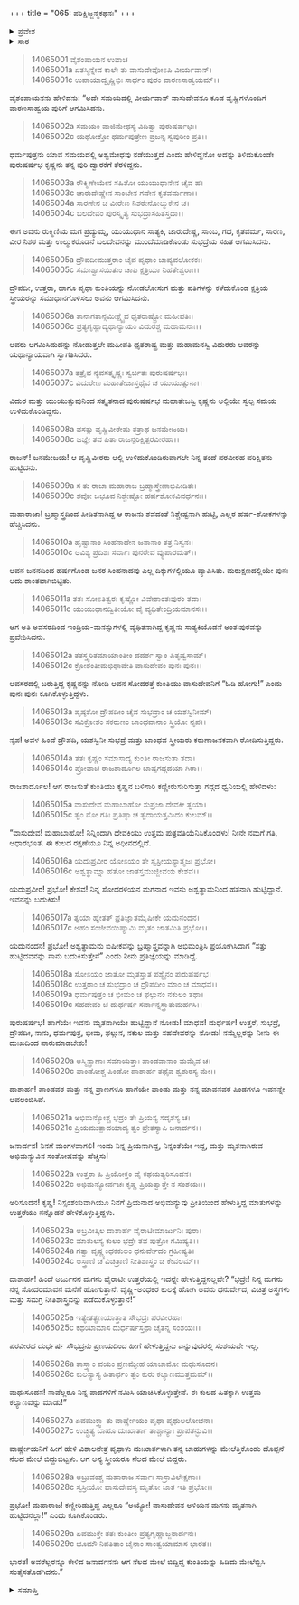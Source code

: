 +++
title = "065: ಪರಿಕ್ಷಿಜ್ಜನ್ಮಕಥನಃ"
+++

<details><summary>ಪ್ರವೇಶ</summary>


।।   ಓಂ ಓಂ ನಮೋ ನಾರಾಯಣಾಯ।।   ಶ್ರೀ ವೇದವ್ಯಾಸಾಯ ನಮಃ ।।

ಶ್ರೀ ಕೃಷ್ಣದ್ವೈಪಾಯನ ವೇದವ್ಯಾಸ ವಿರಚಿತ  

**ಶ್ರೀ ಮಹಾಭಾರತ**

**ಅಶ್ವಮೇಧಿಕ ಪರ್ವ**

**ಅಶ್ವಮೇಧಿಕ ಪರ್ವ**

**ಅಧ್ಯಾಯ 65**


</details>

<details><summary>ಸಾರ</summary>

ಪಾಂಡವರು ಮರುತ್ತನಿಧಿಯನ್ನು ತರಲು ಹೋದಾಗ ಕೃಷ್ಣನು ವೃಷ್ಣಿಗಳೊಂದಿಗೆ ಹಸ್ತಿನಾಪುರಕ್ಕೆ ಆಗಮಿಸಿದುದು (1-7). ಉತ್ತರೆಯಲ್ಲಿ ಬ್ರಹ್ಮಾಸ್ತ್ರದಿಂದ ಪೀಡಿತನಾಗಿದ್ದ ಪರಿಕ್ಷಿತನು ಮೃತನಾಗಿಯೇ ಹುಟ್ಟಿದುದು; ಕೃಷ್ಣನಲ್ಲಿ ಕುಂತಿಯು ತನ್ನ ಶೋಕವನ್ನು ಹೇಳಿಕೊಳ್ಳುವುದು (8-29).


</details>

> 14065001 ವೈಶಂಪಾಯನ ಉವಾಚ  
14065001a ಏತಸ್ಮಿನ್ನೇವ ಕಾಲೇ ತು ವಾಸುದೇವೋಽಪಿ ವೀರ್ಯವಾನ್।  
14065001c ಉಪಾಯಾದ್ವೃಷ್ಣಿಭಿಃ ಸಾರ್ಧಂ ಪುರಂ ವಾರಣಸಾಹ್ವಯಮ್।।

ವೈಶಂಪಾಯನನು ಹೇಳಿದನು: “ಅದೇ ಸಮಯದಲ್ಲಿ ವೀರ್ಯವಾನ್ ವಾಸುದೇವನೂ ಕೂಡ ವೃಷ್ಣಿಗಳೊಂದಿಗೆ ವಾರಣಸಾಹ್ವಯ ಪುರಿಗೆ ಆಗಮಿಸಿದನು.

> 14065002a ಸಮಯಂ ವಾಜಿಮೇಧಸ್ಯ ವಿದಿತ್ವಾ ಪುರುಷರ್ಷಭಃ।  
14065002c ಯಥೋಕ್ತೋ ಧರ್ಮಪುತ್ರೇಣ ವ್ರಜನ್ಸ ಸ್ವಪುರೀಂ ಪ್ರತಿ।।

ಧರ್ಮಪುತ್ರನು ಯಾವ ಸಮಯದಲ್ಲಿ ಅಶ್ವಮೇಧವು ನಡೆಯುತ್ತದೆ ಎಂದು ಹೇಳಿದ್ದನೋ ಅದನ್ನು ತಿಳಿದುಕೊಂಡೇ ಪುರುಷರ್ಷಭ ಕೃಷ್ಣನು ತನ್ನ ಪುರಿ ದ್ವಾರಕೆಗೆ ತೆರಳಿದ್ದನು.

> 14065003a ರೌಕ್ಮಿಣೇಯೇನ ಸಹಿತೋ ಯುಯುಧಾನೇನ ಚೈವ ಹ।  
14065003c ಚಾರುದೇಷ್ಣೇನ ಸಾಂಬೇನ ಗದೇನ ಕೃತವರ್ಮಣಾ।।  
14065004a ಸಾರಣೇನ ಚ ವೀರೇಣ ನಿಶಠೇನೋಲ್ಮುಕೇನ ಚ।  
14065004c ಬಲದೇವಂ ಪುರಸ್ಕೃತ್ಯ ಸುಭದ್ರಾಸಹಿತಸ್ತದಾ।।

ಈಗ ಅವನು ರುಕ್ಮಿಣಿಯ ಮಗ ಪ್ರದ್ಯುಮ್ನ, ಯುಯುಧಾನ ಸಾತ್ಯಕಿ, ಚಾರುದೇಷ್ಣ, ಸಾಂಬ, ಗದ, ಕೃತವರ್ಮ, ಸಾರಣ, ವೀರ ನಿಶಠ ಮತ್ತು ಉಲ್ಮುಕರೊಡನೆ ಬಲದೇವನನ್ನು ಮುಂದೆಮಾಡಿಕೊಂಡು ಸುಭದ್ರೆಯ ಸಹಿತ ಆಗಮಿಸಿದನು.

> 14065005a ದ್ರೌಪದೀಮುತ್ತರಾಂ ಚೈವ ಪೃಥಾಂ ಚಾಪ್ಯವಲೋಕಕಃ।  
14065005c ಸಮಾಶ್ವಾಸಯಿತುಂ ಚಾಪಿ ಕ್ಷತ್ರಿಯಾ ನಿಹತೇಶ್ವರಾಃ।।

ದ್ರೌಪದೀ, ಉತ್ತರಾ, ಹಾಗೂ ಪೃಥಾ ಕುಂತಿಯನ್ನು ನೋಡಲೋಸುಗ ಮತ್ತು ಪತಿಗಳನ್ನು ಕಳೆದುಕೊಂಡ ಕ್ಷತ್ರಿಯ ಸ್ತ್ರೀಯರನ್ನು ಸಮಾಧಾನಗೊಳಿಸಲು ಅವನು ಆಗಮಿಸಿದನು.

> 14065006a ತಾನಾಗತಾನ್ಸಮೀಕ್ಷ್ಯೈವ ಧೃತರಾಷ್ಟ್ರೋ ಮಹೀಪತಿಃ।  
14065006c ಪ್ರತ್ಯಗೃಹ್ಣಾದ್ಯಥಾನ್ಯಾಯಂ ವಿದುರಶ್ಚ ಮಹಾಮನಾಃ।।

ಅವರು ಆಗಮಿಸಿದುದನ್ನು ನೋಡುತ್ತಲೇ ಮಹೀಪತಿ ಧೃತರಾಷ್ಟ್ರ ಮತ್ತು ಮಹಾಮನಸ್ವಿ ವಿದುರರು ಅವರನ್ನು ಯಥಾನ್ಯಾಯವಾಗಿ ಸ್ವಾಗತಿಸಿದರು.

> 14065007a ತತ್ರೈವ ನ್ಯವಸತ್ಕೃಷ್ಣಃ ಸ್ವರ್ಚಿತಃ ಪುರುಷರ್ಷಭಃ।  
14065007c ವಿದುರೇಣ ಮಹಾತೇಜಾಸ್ತಥೈವ ಚ ಯುಯುತ್ಸುನಾ।।

ವಿದುರ ಮತ್ತು ಯುಯುತ್ಸುವುನಿಂದ ಸತ್ಕೃತನಾದ ಪುರುಷರ್ಷಭ ಮಹಾತೇಜಸ್ವಿ ಕೃಷ್ಣನು ಅಲ್ಲಿಯೇ ಸ್ವಲ್ಪ ಸಮಯ ಉಳಿದುಕೊಂಡಿದ್ದನು.

> 14065008a ವಸತ್ಸು ವೃಷ್ಣಿವೀರೇಷು ತತ್ರಾಥ ಜನಮೇಜಯ।  
14065008c ಜಜ್ಞೇ ತವ ಪಿತಾ ರಾಜನ್ಪರಿಕ್ಷಿತ್ಪರವೀರಹಾ।।

ರಾಜನ್! ಜನಮೇಜಯ! ಆ ವೃಷ್ಣಿವೀರರು ಅಲ್ಲಿ ಉಳಿದುಕೊಂಡಿರುವಾಗಲೇ ನಿನ್ನ ತಂದೆ ಪರವೀರಹ ಪರಿಕ್ಷಿತನು ಹುಟ್ಟಿದನು.

> 14065009a ಸ ತು ರಾಜಾ ಮಹಾರಾಜ ಬ್ರಹ್ಮಾಸ್ತ್ರೇಣಾಭಿಪೀಡಿತಃ।  
14065009c ಶವೋ ಬಭೂವ ನಿಶ್ಚೇಷ್ಟೋ ಹರ್ಷಶೋಕವಿವರ್ಧನಃ।।

ಮಹಾರಾಜಾ! ಬ್ರಹ್ಮಾಸ್ತ್ರದಿಂದ ಪೀಡಿತನಾಗಿದ್ದ ಆ ರಾಜನು ಶವದಂತೆ ನಿಶ್ಚೇಷ್ಟನಾಗಿ ಹುಟ್ಟಿ, ಎಲ್ಲರ ಹರ್ಷ-ಶೋಕಗಳನ್ನು ಹೆಚ್ಚಿಸಿದನು.

> 14065010a ಹೃಷ್ಟಾನಾಂ ಸಿಂಹನಾದೇನ ಜನಾನಾಂ ತತ್ರ ನಿಸ್ವನಃ।  
14065010c ಆವಿಶ್ಯ ಪ್ರದಿಶಃ ಸರ್ವಾಃ ಪುನರೇವ ವ್ಯುಪಾರಮತ್।।

ಅವನ ಜನನದಿಂದ ಹರ್ಷಗೊಂಡ ಜನರ ಸಿಂಹನಾದವು ಎಲ್ಲ ದಿಕ್ಕುಗಳಲ್ಲಿಯೂ ವ್ಯಾಪಿಸಿತು. ಮರುಕ್ಷಣದಲ್ಲಿಯೇ ಪುನಃ ಅದು ಶಾಂತವಾಗಿಬಿಟ್ಟಿತು.

> 14065011a ತತಃ ಸೋಽತಿತ್ವರಃ ಕೃಷ್ಣೋ ವಿವೇಶಾಂತಃಪುರಂ ತದಾ।  
14065011c ಯುಯುಧಾನದ್ವಿತೀಯೋ ವೈ ವ್ಯಥಿತೇಂದ್ರಿಯಮಾನಸಃ।।

ಆಗ ಅತಿ ಅವಸರದಿಂದ ಇಂದ್ರಿಯ-ಮನಸ್ಸುಗಳಲ್ಲಿ ವ್ಯಥಿತನಾಗಿದ್ದ ಕೃಷ್ಣನು ಸಾತ್ಯಕಿಯೊಡನೆ ಅಂತಃಪುರವನ್ನು ಪ್ರವೇಶಿಸಿದನು.

> 14065012a ತತಸ್ತ್ವರಿತಮಾಯಾಂತೀಂ ದದರ್ಶ ಸ್ವಾಂ ಪಿತೃಷ್ವಸಾಮ್।  
14065012c ಕ್ರೋಶಂತೀಮಭಿಧಾವೇತಿ ವಾಸುದೇವಂ ಪುನಃ ಪುನಃ।।

ಅವಸರದಲ್ಲಿ ಬರುತ್ತಿದ್ದ ಕೃಷ್ಣನನ್ನು ನೋಡಿ ಅವನ ಸೋದರತ್ತೆ ಕುಂತಿಯು ವಾಸುದೇವನಿಗೆ “ಓಡಿ ಹೋಗು!” ಎಂದು ಪುನಃ ಪುನಃ ಕೂಗಿಕೊಳ್ಳುತ್ತಿದ್ದಳು.

> 14065013a ಪೃಷ್ಠತೋ ದ್ರೌಪದೀಂ ಚೈವ ಸುಭದ್ರಾಂ ಚ ಯಶಸ್ವಿನೀಮ್।  
14065013c ಸವಿಕ್ರೋಶಂ ಸಕರುಣಂ ಬಾಂಧವಾನಾಂ ಸ್ತ್ರಿಯೋ ನೃಪ।।

ನೃಪ! ಅವಳ ಹಿಂದೆ ದ್ರೌಪದಿ, ಯಶಸ್ವಿನೀ ಸುಭದ್ರೆ ಮತ್ತು ಬಾಂಧವ ಸ್ತ್ರೀಯರು ಕರುಣಾಜನಕವಾಗಿ ರೋದಿಸುತ್ತಿದ್ದರು.

> 14065014a ತತಃ ಕೃಷ್ಣಂ ಸಮಾಸಾದ್ಯ ಕುಂತೀ ರಾಜಸುತಾ ತದಾ।  
14065014c ಪ್ರೋವಾಚ ರಾಜಶಾರ್ದೂಲ ಬಾಷ್ಪಗದ್ಗದಯಾ ಗಿರಾ।।

ರಾಜಶಾರ್ದೂಲ! ಆಗ ರಾಜಸುತೆ ಕುಂತಿಯು ಕೃಷ್ಣನ ಬಳಿಸಾರಿ ಕಣ್ಣೀರುಸುರಿಸುತ್ತಾ ಗದ್ಗದ ಧ್ವನಿಯಲ್ಲಿ ಹೇಳಿದಳು:

> 14065015a ವಾಸುದೇವ ಮಹಾಬಾಹೋ ಸುಪ್ರಜಾ ದೇವಕೀ ತ್ವಯಾ।  
14065015c ತ್ವಂ ನೋ ಗತಿಃ ಪ್ರತಿಷ್ಠಾ ಚ ತ್ವದಾಯತ್ತಮಿದಂ ಕುಲಮ್।।

“ವಾಸುದೇವ! ಮಹಾಬಾಹೋ! ನಿನ್ನಿಂದಾಗಿ ದೇವಕಿಯು ಉತ್ತಮ ಪುತ್ರವತಿಯೆನಿಸಿಕೊಂಡಳು! ನೀನೇ ನಮಗೆ ಗತಿ, ಆಧಾರಭೂತ. ಈ ಕುಲದ ರಕ್ಷಣೆಯೂ ನಿನ್ನ ಅಧೀನದಲ್ಲಿದೆ.

> 14065016a ಯದುಪ್ರವೀರ ಯೋಽಯಂ ತೇ ಸ್ವಸ್ರೀಯಸ್ಯಾತ್ಮಜಃ ಪ್ರಭೋ।  
14065016c ಅಶ್ವತ್ಥಾಮ್ನಾ ಹತೋ ಜಾತಸ್ತಮುಜ್ಜೀವಯ ಕೇಶವ।।

ಯದುಪ್ರವೀರ! ಪ್ರಭೋ! ಕೇಶವ! ನಿನ್ನ ಸೋದರಳಿಯನ ಮಗನಾದ ಇವನು ಅಶ್ವತ್ಥಾಮನಿಂದ ಹತನಾಗಿ ಹುಟ್ಟಿದ್ದಾನೆ. ಇವನನ್ನು ಬದುಕಿಸು!

> 14065017a ತ್ವಯಾ ಹ್ಯೇತತ್ ಪ್ರತಿಜ್ಞಾತಮೈಷೀಕೇ ಯದುನಂದನ।  
14065017c ಅಹಂ ಸಂಜೀವಯಿಷ್ಯಾಮಿ ಮೃತಂ ಜಾತಮಿತಿ ಪ್ರಭೋ।।

ಯದುನಂದನ! ಪ್ರಭೋ! ಅಶ್ವತ್ಥಾಮನು ಐಷೀಕವನ್ನು ಬ್ರಹ್ಮಾಸ್ತ್ರವನ್ನಾಗಿ ಅಭಿಮಂತ್ರಿಸಿ ಪ್ರಯೋಗಿಸಿದಾಗ “ಸತ್ತು ಹುಟ್ಟಿದವನನ್ನು ನಾನು ಬದುಕಿಸುತ್ತೇನೆ” ಎಂದು ನೀನು ಪ್ರತಿಜ್ಞೆಯನ್ನು ಮಾಡಿದ್ದೆ.

> 14065018a ಸೋಽಯಂ ಜಾತೋ ಮೃತಸ್ತಾತ ಪಶ್ಯೈನಂ ಪುರುಷರ್ಷಭ।  
14065018c ಉತ್ತರಾಂ ಚ ಸುಭದ್ರಾಂ ಚ ದ್ರೌಪದೀಂ ಮಾಂ ಚ ಮಾಧವ।।  
14065019a ಧರ್ಮಪುತ್ರಂ ಚ ಭೀಮಂ ಚ ಫಲ್ಗುನಂ ನಕುಲಂ ತಥಾ।  
14065019c ಸಹದೇವಂ ಚ ದುರ್ಧರ್ಷ ಸರ್ವಾನ್ನಸ್ತ್ರಾತುಮರ್ಹಸಿ।।

ಪುರುಷರ್ಷಭ! ಹಾಗೆಯೇ ಇವನು ಮೃತನಾಗಿಯೇ ಹುಟ್ಟಿದ್ದಾನೆ ನೋಡು! ಮಾಧವ! ದುರ್ಧರ್ಷ! ಉತ್ತರೆ, ಸುಭದ್ರೆ, ದ್ರೌಪದೀ, ನಾನು, ಧರ್ಮಪುತ್ರ, ಭೀಮ, ಫಲ್ಗುನ, ನಕುಲ ಮತ್ತು ಸಹದೇವರನ್ನು ನೋಡು! ನಮ್ಮೆಲ್ಲರನ್ನು ನೀನು ಈ ದುಃಖದಿಂದ ಪಾರುಮಾಡಬೇಕು!

> 14065020a ಅಸ್ಮಿನ್ಪ್ರಾಣಾಃ ಸಮಾಯತ್ತಾಃ ಪಾಂಡವಾನಾಂ ಮಮೈವ ಚ।  
14065020c ಪಾಂಡೋಶ್ಚ ಪಿಂಡೋ ದಾಶಾರ್ಹ ತಥೈವ ಶ್ವಶುರಸ್ಯ ಮೇ।।

ದಾಶಾರ್ಹ! ಪಾಂಡವರ ಮತ್ತು ನನ್ನ ಪ್ರಾಣಗಳೂ ಹಾಗೆಯೇ ಪಾಂಡು ಮತ್ತು ನನ್ನ ಮಾವನವರ ಪಿಂಡಗಳೂ ಇವನನ್ನೇ ಅವಲಂಬಿಸಿವೆ.

> 14065021a ಅಭಿಮನ್ಯೋಶ್ಚ ಭದ್ರಂ ತೇ ಪ್ರಿಯಸ್ಯ ಸದೃಶಸ್ಯ ಚ।  
14065021c ಪ್ರಿಯಮುತ್ಪಾದಯಾದ್ಯ ತ್ವಂ ಪ್ರೇತಸ್ಯಾಪಿ ಜನಾರ್ದನ।।

ಜನಾರ್ದನ! ನಿನಗೆ ಮಂಗಳವಾಗಲಿ! ಇಂದು ನಿನ್ನ ಪ್ರಿಯನಾಗಿದ್ದ, ನಿನ್ನಂತೆಯೇ ಇದ್ದ, ಮತ್ತು ಮೃತನಾಗಿರುವ ಅಭಿಮನ್ಯುವಿನ ಸಂತೋಷವನ್ನು ಹೆಚ್ಚಿಸು!

> 14065022a ಉತ್ತರಾ ಹಿ ಪ್ರಿಯೋಕ್ತಂ ವೈ ಕಥಯತ್ಯರಿಸೂದನ।  
14065022c ಅಭಿಮನ್ಯೋರ್ವಚಃ ಕೃಷ್ಣ ಪ್ರಿಯತ್ವಾತ್ತೇ ನ ಸಂಶಯಃ।।

ಅರಿಸೂದನ! ಕೃಷ್ಣ! ನಿಸ್ಸಂಶಯವಾಗಿಯೂ ನಿನಗೆ ಪ್ರಿಯನಾದ ಅಭಿಮನ್ಯುವು ಪ್ರೀತಿಯಿಂದ ಹೇಳುತ್ತಿದ್ದ ಮಾತುಗಳನ್ನು ಉತ್ತರೆಯು ನನ್ನೊಡನೆ ಹೇಳಿಕೊಳ್ಳುತ್ತಿದ್ದಳು.

> 14065023a ಅಬ್ರವೀತ್ಕಿಲ ದಾಶಾರ್ಹ ವೈರಾಟೀಮಾರ್ಜುನಿಃ ಪುರಾ।  
14065023c ಮಾತುಲಸ್ಯ ಕುಲಂ ಭದ್ರೇ ತವ ಪುತ್ರೋ ಗಮಿಷ್ಯತಿ।।  
14065024a ಗತ್ವಾ ವೃಷ್ಣ್ಯಂಧಕಕುಲಂ ಧನುರ್ವೇದಂ ಗ್ರಹೀಷ್ಯತಿ।  
14065024c ಅಸ್ತ್ರಾಣಿ ಚ ವಿಚಿತ್ರಾಣಿ ನೀತಿಶಾಸ್ತ್ರಂ ಚ ಕೇವಲಮ್।।

ದಾಶಾರ್ಹ! ಹಿಂದೆ ಅರ್ಜುನನ ಮಗನು ವೈರಾಟೀ ಉತ್ತರೆಯಲ್ಲಿ ಇದನ್ನೇ ಹೇಳುತ್ತಿದ್ದನಲ್ಲವೇ? “ಭದ್ರೇ! ನಿನ್ನ ಮಗನು ನನ್ನ ಸೋದರಮಾವನ ಮನೆಗೆ ಹೋಗುತ್ತಾನೆ. ವೃಷ್ಣಿ-ಅಂಧಕರ ಕುಲಕ್ಕೆ ಹೋಗಿ ಅವನು ಧನುರ್ವೇದ, ವಿಚಿತ್ರ ಅಸ್ತ್ರಗಳು ಮತ್ತು ಸಮಗ್ರ ನೀತಿಶಾಸ್ತ್ರವನ್ನು ಪಡೆದುಕೊಳ್ಳುತ್ತಾನೆ!”

> 14065025a ಇತ್ಯೇತತ್ಪ್ರಣಯಾತ್ತಾತ ಸೌಭದ್ರಃ ಪರವೀರಹಾ।  
14065025c ಕಥಯಾಮಾಸ ದುರ್ಧರ್ಷಸ್ತಥಾ ಚೈತನ್ನ ಸಂಶಯಃ।।

ಪರವೀರಹ ದುರ್ಧರ್ಷ ಸೌಭದ್ರನು ಪ್ರಣಯದಿಂದ ಹೀಗೆ ಹೇಳುತ್ತಿದ್ದನು ಎನ್ನುವುದರಲ್ಲಿ ಸಂಶಯವೇ ಇಲ್ಲ.

> 14065026a ತಾಸ್ತ್ವಾಂ ವಯಂ ಪ್ರಣಮ್ಯೇಹ ಯಾಚಾಮೋ ಮಧುಸೂದನ।  
14065026c ಕುಲಸ್ಯಾಸ್ಯ ಹಿತಾರ್ಥಂ ತ್ವಂ ಕುರು ಕಲ್ಯಾಣಮುತ್ತಮಮ್।।

ಮಧುಸೂದನ! ನಾವೆಲ್ಲರೂ ನಿನ್ನ ಪಾದಗಳಿಗೆ ನಮಿಸಿ ಯಾಚಿಸಿಕೊಳ್ಳುತ್ತೇವೆ. ಈ ಕುಲದ ಹಿತಕ್ಕಾಗಿ ಉತ್ತಮ ಕಲ್ಯಾಣವನ್ನು ಮಾಡು!”

> 14065027a ಏವಮುಕ್ತ್ವಾ ತು ವಾರ್ಷ್ಣೇಯಂ ಪೃಥಾ ಪೃಥುಲಲೋಚನಾ।  
14065027c ಉಚ್ಚ್ರಿತ್ಯ ಬಾಹೂ ದುಃಖಾರ್ತಾ ತಾಶ್ಚಾನ್ಯಾಃ ಪ್ರಾಪತನ್ಭುವಿ।।

ವಾರ್ಷ್ಣೇಯನಿಗೆ ಹೀಗೆ ಹೇಳಿ ವಿಶಾಲನೇತ್ರೆ ಪೃಥಾಳು ದುಃಖಾರ್ತಳಾಗಿ ತನ್ನ ಬಾಹುಗಳನ್ನು ಮೇಲೆತ್ತಿಕೊಂಡು ದೊಪ್ಪನೆ ನೆಲದ ಮೇಲೆ ಬಿದ್ದುಬಿಟ್ಟಳು. ಆಗ ಅನ್ಯ ಸ್ತ್ರೀಯರೂ ನೆಲದ ಮೇಲೆ ಬಿದ್ದರು.

> 14065028a ಅಬ್ರುವಂಶ್ಚ ಮಹಾರಾಜ ಸರ್ವಾಃ ಸಾಸ್ರಾವಿಲೇಕ್ಷಣಾಃ।  
14065028c ಸ್ವಸ್ರೀಯೋ ವಾಸುದೇವಸ್ಯ ಮೃತೋ ಜಾತ ಇತಿ ಪ್ರಭೋ।।

ಪ್ರಭೋ! ಮಹಾರಾಜ! ಕಣ್ಣೀರಿಡುತ್ತಿದ್ದ ಎಲ್ಲರೂ “ಅಯ್ಯೋ! ವಾಸುದೇವನ ಅಳಿಯನ ಮಗನು ಮೃತನಾಗಿ ಹುಟ್ಟಿದನಲ್ಲಾ!” ಎಂದು ಕೂಗಿಕೊಂಡರು.

> 14065029a ಏವಮುಕ್ತೇ ತತಃ ಕುಂತೀಂ ಪ್ರತ್ಯಗೃಹ್ಣಾಜ್ಜನಾರ್ದನಃ।  
14065029c ಭೂಮೌ ನಿಪತಿತಾಂ ಚೈನಾಂ ಸಾಂತ್ವಯಾಮಾಸ ಭಾರತ।।

ಭಾರತ! ಅವರೆಲ್ಲರನ್ನೂ ಕೇಳಿದ ಜನಾರ್ದನನು ಆಗ ನೆಲದ ಮೇಲೆ ಬಿದ್ದಿದ್ದ ಕುಂತಿಯನ್ನು ಹಿಡಿದು ಮೇಲೆಬ್ಬಿಸಿ ಸಂತೈಸತೊಡಗಿದನು.”


<details><summary>ಸಮಾಪ್ತಿ</summary>

ಇತಿ ಶ್ರೀಮಹಾಭಾರತೇ ಅಶ್ವಮೇಧಿಕಪರ್ವಣಿ ಪರಿಕ್ಷಿಜ್ಜನ್ಮಕಥನೇ ಪಂಚಷಷ್ಟಿತಮೋಽಧ್ಯಾಯಃ।।  
ಇದು ಶ್ರೀಮಹಾಭಾರತದಲ್ಲಿ ಅಶ್ವಮೇಧಿಕಪರ್ವದಲ್ಲಿ ಪರಿಕ್ಷಿಜ್ಜನ್ಮಕಥನ ಎನ್ನುವ ಅರವತ್ತೈದನೇ ಅಧ್ಯಾಯವು.

</details>


